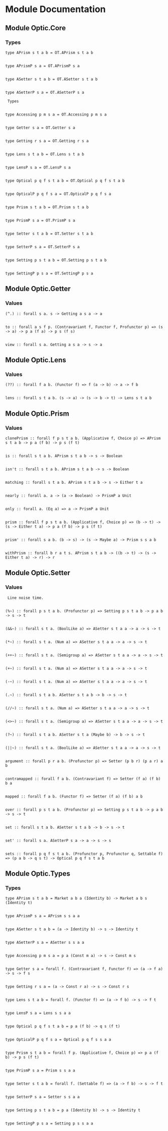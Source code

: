 # Module Documentation

## Module Optic.Core

### Types


    type APrism s t a b = OT.APrism s t a b


    type APrismP s a = OT.APrismP s a


    type ASetter s t a b = OT.ASetter s t a b


    type ASetterP s a = OT.ASetterP s a

     Types

    type Accessing p m s a = OT.Accessing p m s a


    type Getter s a = OT.Getter s a


    type Getting r s a = OT.Getting r s a


    type Lens s t a b = OT.Lens s t a b


    type LensP s a = OT.LensP s a


    type Optical p q f s t a b = OT.Optical p q f s t a b


    type OpticalP p q f s a = OT.OpticalP p q f s a


    type Prism s t a b = OT.Prism s t a b


    type PrismP s a = OT.PrismP s a


    type Setter s t a b = OT.Setter s t a b


    type SetterP s a = OT.SetterP s a


    type Setting p s t a b = OT.Setting p s t a b


    type SettingP p s a = OT.SettingP p s a


## Module Optic.Getter

### Values


    (^.) :: forall s a. s -> Getting a s a -> a


    to :: forall a s f p. (Contravariant f, Functor f, Profunctor p) => (s -> a) -> p a (f a) -> p s (f s)


    view :: forall s a. Getting a s a -> s -> a


## Module Optic.Lens

### Values


    (??) :: forall f a b. (Functor f) => f (a -> b) -> a -> f b


    lens :: forall s t a b. (s -> a) -> (s -> b -> t) -> Lens s t a b


## Module Optic.Prism

### Values


    clonePrism :: forall f p s t a b. (Applicative f, Choice p) => APrism s t a b -> p a (f b) -> p s (f t)


    is :: forall s t a b. APrism s t a b -> s -> Boolean


    isn't :: forall s t a b. APrism s t a b -> s -> Boolean


    matching :: forall s t a b. APrism s t a b -> s -> Either t a


    nearly :: forall a. a -> (a -> Boolean) -> PrismP a Unit


    only :: forall a. (Eq a) => a -> PrismP a Unit


    prism :: forall f p s t a b. (Applicative f, Choice p) => (b -> t) -> (s -> Either t a) -> p a (f b) -> p s (f t)


    prism' :: forall s a b. (b -> s) -> (s -> Maybe a) -> Prism s s a b


    withPrism :: forall b r a t s. APrism s t a b -> ((b -> t) -> (s -> Either t a) -> r) -> r


## Module Optic.Setter

### Values

     Line noise time.

    (%~) :: forall p s t a b. (Profunctor p) => Setting p s t a b -> p a b -> s -> t


    (&&~) :: forall s t a. (BoolLike a) => ASetter s t a a -> a -> s -> t


    (*~) :: forall s t a. (Num a) => ASetter s t a a -> a -> s -> t


    (++~) :: forall s t a. (Semigroup a) => ASetter s t a a -> a -> s -> t


    (+~) :: forall s t a. (Num a) => ASetter s t a a -> a -> s -> t


    (-~) :: forall s t a. (Num a) => ASetter s t a a -> a -> s -> t


    (.~) :: forall s t a b. ASetter s t a b -> b -> s -> t


    (//~) :: forall s t a. (Num a) => ASetter s t a a -> a -> s -> t


    (<>~) :: forall s t a. (Semigroup a) => ASetter s t a a -> a -> s -> t


    (?~) :: forall s t a b. ASetter s t a (Maybe b) -> b -> s -> t


    (||~) :: forall s t a. (BoolLike a) => ASetter s t a a -> a -> s -> t


    argument :: forall p r a b. (Profunctor p) => Setter (p b r) (p a r) a b


    contramapped :: forall f a b. (Contravariant f) => Setter (f a) (f b) b a


    mapped :: forall f a b. (Functor f) => Setter (f a) (f b) a b


    over :: forall p s t a b. (Profunctor p) => Setting p s t a b -> p a b -> s -> t


    set :: forall s t a b. ASetter s t a b -> b -> s -> t


    set' :: forall s a. ASetterP s a -> a -> s -> s


    sets :: forall p q f s t a b. (Profunctor p, Profunctor q, Settable f) => (p a b -> q s t) -> Optical p q f s t a b


## Module Optic.Types

### Types


    type APrism s t a b = Market a b a (Identity b) -> Market a b s (Identity t)


    type APrismP s a = APrism s s a a


    type ASetter s t a b = (a -> Identity b) -> s -> Identity t


    type ASetterP s a = ASetter s s a a


    type Accessing p m s a = p a (Const m a) -> s -> Const m s


    type Getter s a = forall f. (Contravariant f, Functor f) => (a -> f a) -> s -> f s


    type Getting r s a = (a -> Const r a) -> s -> Const r s


    type Lens s t a b = forall f. (Functor f) => (a -> f b) -> s -> f t


    type LensP s a = Lens s s a a


    type Optical p q f s t a b = p a (f b) -> q s (f t)


    type OpticalP p q f s a = Optical p q f s s a a


    type Prism s t a b = forall f p. (Applicative f, Choice p) => p a (f b) -> p s (f t)


    type PrismP s a = Prism s s a a


    type Setter s t a b = forall f. (Settable f) => (a -> f b) -> s -> f t


    type SetterP s a = Setter s s a a


    type Setting p s t a b = p a (Identity b) -> s -> Identity t


    type SettingP p s a = Setting p s s a a



